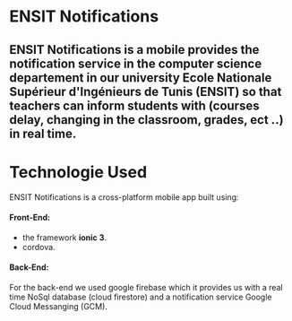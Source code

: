 # ENSIT Notifications
ENSIT Notifications is a mobile provides the notification service in the computer science departement in our university Ecole Nationale 
Supérieur d'Ingénieurs de Tunis (<b>ENSIT</b>) so that teachers can inform students with 
(courses delay, changing in the classroom, grades, ect ..) in real time.
---
# Technologie Used
ENSIT Notifications is a cross-platform mobile app built using:
#### Front-End:
* the framework <b>ionic 3</b>.
* cordova.  
#### Back-End:
For the back-end we used google firebase which it provides us with a real time NoSql database (cloud firestore) and a notification service
Google Cloud Messanging (GCM).
